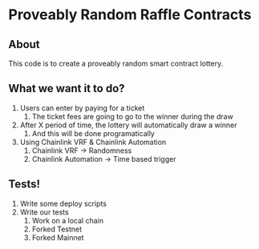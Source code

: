 # Proveably Random Raffle Contracts

## About
This code is to create a proveably random smart contract lottery.

## What we want it to do?

1. Users can enter by paying for a ticket
    1. The ticket fees are going to go to the winner during the draw
2. After X period of time, the lottery will automatically draw a winner
    1. And this will be done programatically
3. Using Chainlink VRF & Chainlink Automation
    1. Chainlink VRF -> Randomness
    2. Chainlink Automation -> Time based trigger

## Tests!
1. Write some deploy scripts
2. Write our tests
    1. Work on a local chain
    2. Forked Testnet
    3. Forked Mainnet